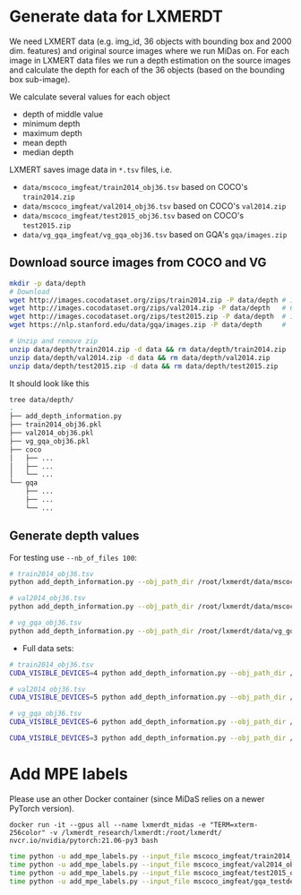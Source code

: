 # Generate data for LXMERDT

We need LXMERT data (e.g. img_id, 36 objects with bounding box and 2000 dim. features) and original source images where we run MiDas on.
For each image in LXMERT data files we run a depth estimation on the source images and calculate the depth for each of the 36 objects (based on the bounding box sub-image).

We calculate several values for each object

* depth of middle value
* minimum depth
* maximum depth
* mean depth
* median depth 


LXMERT saves image data in `*.tsv` files, i.e.

* `data/mscoco_imgfeat/train2014_obj36.tsv` based on COCO's `train2014.zip`
* `data/mscoco_imgfeat/val2014_obj36.tsv`   based on COCO's `val2014.zip`  
* `data/mscoco_imgfeat/test2015_obj36.tsv`  based on COCO's `test2015.zip`
* `data/vg_gqa_imgfeat/vg_gqa_obj36.tsv`    based on GQA's  `gqa/images.zip`


## Download source images from COCO and VG

```bash
mkdir -p data/depth
# Download
wget http://images.cocodataset.org/zips/train2014.zip -P data/depth # 13 GB, 82784 images
wget http://images.cocodataset.org/zips/val2014.zip -P data/depth   # 6.3GB, 40505 images
wget http://images.cocodataset.org/zips/test2015.zip -P data/depth  # 13 GB, 81435 images
wget https://nlp.stanford.edu/data/gqa/images.zip -P data/depth     #

# Unzip and remove zip
unzip data/depth/train2014.zip -d data && rm data/depth/train2014.zip
unzip data/depth/val2014.zip -d data && rm data/depth/val2014.zip
unzip data/depth/test2015.zip -d data && rm data/depth/test2015.zip
```


It should look like this 

```bash
tree data/depth/
.
├── add_depth_information.py
├── train2014_obj36.pkl
├── val2014_obj36.pkl
├── vg_gqa_obj36.pkl
├── coco
│   ├── ...
│   ├── ...
│   └── ...
└── gqa
    ├── ...
    ├── ...
    └── ...
```


## Generate depth values 

For testing use `--nb_of_files 100`:

```bash
# train2014_obj36.tsv
python add_depth_information.py --obj_path_dir /root/lxmerdt/data/mscoco_imgfeat --obj_file train2014_obj36.tsv --img_path_dir /root/lxmerdt/data/depth/coco/train2014 --nb_of_files 100 --save_abs_filename /root/lxmerdt/data/depth/train2014_obj36.pkl
```

```bash
# val2014_obj36.tsv
python add_depth_information.py --obj_path_dir /root/lxmerdt/data/mscoco_imgfeat --obj_file val2014_obj36.tsv --img_path_dir /root/lxmerdt/data/depth/coco/val2014 --nb_of_files 100 --save_abs_filename /root/lxmerdt/data/depth/val2014_obj36.pkl
```

```bash
# vg_gqa_obj36.tsv
python add_depth_information.py --obj_path_dir /root/lxmerdt/data/vg_gqa_imgfeat --obj_file vg_gqa_obj36.tsv --img_path_dir /root/lxmerdt/data/depth/vggqa --alternative_prefix COCO_test2015_ --nb_of_files 100 --save_abs_filename /root/lxmerdt/data/depth/vg_gqa_obj36.pkl
```

* Full data sets:

```bash
# train2014_obj36.tsv
CUDA_VISIBLE_DEVICES=4 python add_depth_information.py --obj_path_dir /root/lxmerdt/data/mscoco_imgfeat --obj_file train2014_obj36.tsv --img_path_dir /root/lxmerdt/data/depth/coco/train2014 --nb_of_files -1 --save_abs_filename /root/lxmerdt/data/depth/train2014_obj36.pkl 2>&1 | tee train2014_obj36.log
```

```bash
# val2014_obj36.tsv
CUDA_VISIBLE_DEVICES=5 python add_depth_information.py --obj_path_dir /root/lxmerdt/data/mscoco_imgfeat --obj_file val2014_obj36.tsv --img_path_dir /root/lxmerdt/data/depth/coco/val2014 --nb_of_files -1 --save_abs_filename /root/lxmerdt/data/depth/val2014_obj36.pkl 2>&1 | tee val2014_obj36.log
```

```bash
# vg_gqa_obj36.tsv
CUDA_VISIBLE_DEVICES=6 python add_depth_information.py --obj_path_dir /root/lxmerdt/data/vg_gqa_imgfeat --obj_file vg_gqa_obj36.tsv --img_path_dir /root/lxmerdt/data/depth/vggqa --alternative_prefix COCO_test2015_ --nb_of_files -1 --save_abs_filename /root/lxmerdt/data/depth/vg_gqa_obj36.pkl 2>&1 | tee vg_gqa_obj36.log
```

```bash
CUDA_VISIBLE_DEVICES=3 python add_depth_information.py --obj_path_dir /root/lxmerdt/data/vg_gqa_imgfeat --obj_file gqa_testdev_obj36.tsv --img_path_dir /root/lxmerdt/data/depth/vggqa --alternative_prefix COCO_test2015_ --nb_of_files -1 --save_abs_filename /root/lxmerdt/data/depth/gqa_testdev_obj36_depth_depth_v2.pkl 2>&1 | tee gqa_testdev_obj36_depth_depth_v2.log
```


# Add MPE labels

Please use an other Docker container (since MiDaS relies on a newer PyTorch version).

```
docker run -it --gpus all --name lxmerdt_midas -e "TERM=xterm-256color" -v /lxmerdt_research/lxmerdt:/root/lxmerdt/ nvcr.io/nvidia/pytorch:21.06-py3 bash
```

```bash
time python -u add_mpe_labels.py --input_file mscoco_imgfeat/train2014_obj36_depth_v2.pkl   
time python -u add_mpe_labels.py --input_file mscoco_imgfeat/val2014_obj36_depth_v2.pkl     
time python -u add_mpe_labels.py --input_file mscoco_imgfeat/test2015_obj36_depth_v2.pkl    
time python -u add_mpe_labels.py --input_file mscoco_imgfeat/gqa_testdev_obj36.pkl    
```



